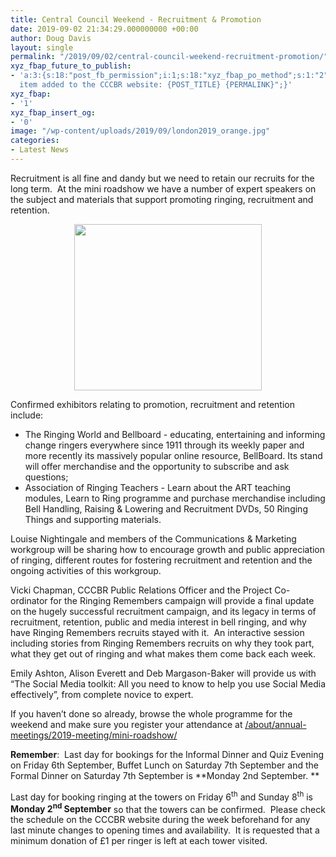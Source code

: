 ```yaml
---
title: Central Council Weekend - Recruitment & Promotion
date: 2019-09-02 21:34:29.000000000 +00:00
author: Doug Davis
layout: single
permalink: "/2019/09/02/central-council-weekend-recruitment-promotion/"
xyz_fbap_future_to_publish:
- 'a:3:{s:18:"post_fb_permission";i:1;s:18:"xyz_fbap_po_method";s:1:"2";s:16:"xyz_fbap_message";s:62:"News
  item added to the CCCBR website: {POST_TITLE} {PERMALINK}";}'
xyz_fbap:
- '1'
xyz_fbap_insert_og:
- '0'
image: "/wp-content/uploads/2019/09/london2019_orange.jpg"
categories:
- Latest News
---
```

Recruitment is all fine and dandy but we need to retain our recruits for the long term.  At the mini roadshow we have a number of expert speakers on the subject and materials that support promoting ringing, recruitment and retention.

<p style="text-align: center;">
  <a href="https://cccbr.org.uk/wp-content/uploads/2019/09/recprom.jpg"><img loading="lazy" class="alignnone size-medium wp-image-18125" src="https://cccbr.org.uk/wp-content/uploads/2019/09/recprom-300x266.jpg" alt="" width="300" height="266" srcset="https://cccbr.org.uk/wp-content/uploads/2019/09/recprom-300x266.jpg 300w, https://cccbr.org.uk/wp-content/uploads/2019/09/recprom-600x531.jpg 600w, https://cccbr.org.uk/wp-content/uploads/2019/09/recprom.jpg 741w" sizes="(max-width: 300px) 100vw, 300px" /></a>
</p>

Confirmed exhibitors relating to promotion, recruitment and retention include:

  * The Ringing World and Bellboard - educating, entertaining and informing change ringers everywhere since 1911 through its weekly paper and more recently its massively popular online resource, BellBoard. Its stand will offer merchandise and the opportunity to subscribe and ask questions;
  * Association of Ringing Teachers - Learn about the ART teaching modules, Learn to Ring programme and purchase merchandise including Bell Handling, Raising & Lowering and Recruitment DVDs, 50 Ringing Things and supporting materials.

Louise Nightingale and members of the Communications & Marketing workgroup will be sharing how to encourage growth and public appreciation of ringing, different routes for fostering recruitment and retention and the ongoing activities of this workgroup.

Vicki Chapman, CCCBR Public Relations Officer and the Project Co-ordinator for the Ringing Remembers campaign will provide a final update on the hugely successful recruitment campaign, and its legacy in terms of recruitment, retention, public and media interest in bell ringing, and why have Ringing Remembers recruits stayed with it.  An interactive session including stories from Ringing Remembers recruits on why they took part, what they get out of ringing and what makes them come back each week.

Emily Ashton, Alison Everett and Deb Margason-Baker will provide us with “The Social Media toolkit: All you need to know to help you use Social Media effectively”, from complete novice to expert.

If you haven’t done so already, browse the whole programme for the weekend and make sure you register your attendance at <a href="/about/annual-meetings/2019-meeting/mini-roadshow/" target="_blank" rel="noopener noreferrer">/about/annual-meetings/2019-meeting/mini-roadshow/</a>

**Remember**:  Last day for bookings for the Informal Dinner and Quiz Evening on Friday 6th September, Buffet Lunch on Saturday 7th September and the Formal Dinner on Saturday 7th September is **Monday 2nd September. ** 

Last day for booking ringing at the towers on Friday 6<sup>th</sup> and Sunday 8<sup>th</sup> is **Monday 2<sup>nd</sup> September** so that the towers can be confirmed.  Please check the schedule on the CCCBR website during the week beforehand for any last minute changes to opening times and availability.  It is requested that a minimum donation of £1 per ringer is left at each tower visited.
